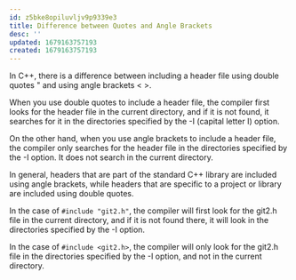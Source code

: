 ```yaml
---
id: z5bke8opiluvljv9p9339e3
title: Difference between Quotes and Angle Brackets
desc: ''
updated: 1679163757193
created: 1679163757193
---
```


In C++, there is a difference between including a header file using double quotes " and using angle brackets < >.

When you use double quotes to include a header file, the compiler first looks for the header file in the current directory, and if it is not found, it searches for it in the directories specified by the -I (capital letter I) option.

On the other hand, when you use angle brackets to include a header file, the compiler only searches for the header file in the directories specified by the -I option. It does not search in the current directory.

In general, headers that are part of the standard C++ library are included using angle brackets, while headers that are specific to a project or library are included using double quotes.

In the case of `#include "git2.h"`, the compiler will first look for the git2.h file in the current directory, and if it is not found there, it will look in the directories specified by the -I option.

In the case of `#include <git2.h>`, the compiler will only look for the git2.h file in the directories specified by the -I option, and not in the current directory.